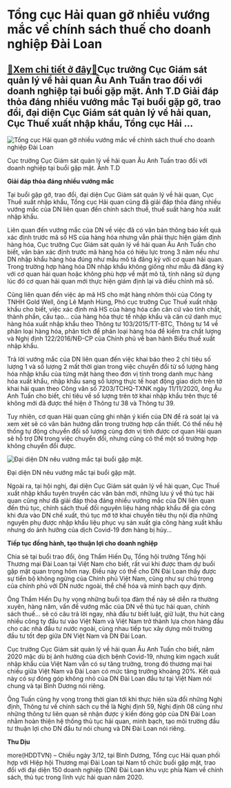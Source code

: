 Tổng cục Hải quan gỡ nhiều vướng mắc về chính sách thuế cho doanh nghiệp Đài Loan
=================================================================================

[:gift:Xem chi tiết ở đây:gift:](https://hddtvn.com/tong-cuc-hai-quan-go-nhieu-vuong-mac-ve-chinh-sach-thue-cho-doanh-nghiep-dai-loan-2/)Cục trưởng Cục Giám sát quản lý về hải quan Âu Anh Tuấn trao đổi với doanh nghiệp tại buổi gặp mặt. Ảnh T.D Giải đáp thỏa đáng nhiều vướng mắc Tại buổi gặp gỡ, trao đổi, đại diện Cục Giám sát quản lý về hải quan, Cục Thuế xuất nhập khẩu, Tổng cục Hải …
------------------------------------------------------------------------------------------------------------------------------------------------------------------------------------------------------------------------------------------------------------





![Tổng cục Hải quan gỡ nhiều vướng mắc về chính sách thuế cho doanh nghiệp Đài Loan](https://hddtvn.com/wp-content/uploads/2021/01/3420_IMG-1625.jpg "Tổng cục Hải quan gỡ nhiều vướng mắc về chính sách thuế cho doanh nghiệp Đài Loan")


Cục trưởng Cục Giám sát quản lý về hải quan Âu Anh Tuấn trao đổi với doanh nghiệp tại buổi gặp mặt. Ảnh T.D



**Giải đáp thỏa đáng nhiều vướng mắc**


Tại buổi gặp gỡ, trao đổi, đại diện Cục Giám sát quản lý về hải quan, Cục Thuế xuất nhập khẩu, Tổng cục Hải quan cũng đã giải đáp thỏa đáng nhiều vướng mắc của DN liên quan đến chính sách thuế, thuế suất hàng hóa xuất nhập khẩu.


Liên quan đến vướng mắc của DN về việc đã có văn bản thông báo kết quả xác định trước mã số HS của hàng hóa nhưng vẫn phải thực hiện giám định hàng hóa, Cục trưởng Cục Giám sát quản lý về hải quan Âu Anh Tuấn cho biết, văn bản xác định trước mã hàng hóa có hiệu lực trong 3 năm nếu như DN nhập khẩu hàng hóa đúng như mẫu mô tả đăng ký với cơ quan hải quan. Trong trường hợp hàng hóa DN nhập khẩu không giống như mẫu đã đăng ký với cơ quan hải quan hoặc không phù hợp về mặt mô tả, tính năng sử dụng lúc đó cơ quan hải quan mới thực hiện giám định lại và điều chỉnh mã số.


Cũng liên quan đến việc áp mã HS cho mặt hàng nhôm thỏi của Công ty TNHH Gold Well, ông Lê Mạnh Hùng, Phó cục trưởng Cục Thuế xuất nhập khẩu cho biết, việc xác định mã HS của hàng hóa cần căn cứ vào tính chất, thành phần, cấu tạo… của hàng hóa thực tế nhập khẩu và căn cứ danh mục hàng hóa xuất nhập khẩu theo Thông tư 103/2015/TT-BTC, Thông tư 14 về phân loại hàng hóa, phân tích để phân loại hàng hóa để kiểm tra chất lượng và Nghị định 122/2016/NĐ-CP của Chính phủ về ban hành Biểu thuế xuất nhập khẩu.


Trả lời vướng mắc của DN liên quan đến việc khai báo theo 2 chỉ tiêu số lượng 1 và số lượng 2 mất thời gian trong việc chuyển đổi từ số lượng hàng hóa nhập khẩu của từng mặt hàng theo đơn vị tính trong danh mục hàng hóa xuất khẩu, nhập khẩu sang số lượng thực tế hoạt động giao dịch trên tờ khai hải quan theo Công văn số 7203/TCHQ-TXNK ngày 11/11/2020, ông Âu Anh Tuấn cho biết, chỉ tiêu về số lượng trên tờ khai nhập khẩu trên thực tế không mới đã được thể hiện ở Thông tư 38 và Thông tư 39.


Tuy nhiên, cơ quan Hải quan cũng ghi nhận ý kiến của DN để rà soát lại và xem xét sẽ có văn bản hướng dẫn trong trường hợp cần thiết. Có thể nếu hệ thống tự động chuyển đổi số lượng cùng đơn vị tính được cơ quan Hải quan sẽ hỗ trợ DN trong việc chuyển đổi, nhưng cũng có thể một số trường hợp không chuyển đổi được.





![Đại diện DN nêu vướng mắc tại buổi gặp mặt.](https://hddtvn.com/wp-content/uploads/2021/01/3427_IMG-1628.jpg "Đại diện DN nêu vướng mắc tại buổi gặp mặt.")


Đại diện DN nêu vướng mắc tại buổi gặp mặt.



Ngoài ra, tại hội nghị, đại diện Cục Giám sát quản lý về hải quan, Cục Thuế xuất nhập khẩu tuyên truyền các văn bản mới, những lưu ý về thủ tục hải quan cũng như đã giải đáp thỏa đáng nhiều vướng mắc của DN liên quan đến thủ tục, chính sách thuế đối nguyên liệu hàng nhập khẩu để gia công khi đưa vào DN chế xuất, thủ tục mở tờ khai chuyển tiêu thụ nội địa những nguyên phụ được nhập khẩu liệu phục vụ sản xuất gia công hàng xuất khẩu nhưng do ảnh hưởng của dịch Covid-19 đơn hàng bị hủy…


**Tiếp tục đồng hành, tạo thuận lợi cho doanh nghiệp**


Chia sẻ tại buổi trao đổi, ông Thẩm Hiến Dụ, Tổng hội trưởng Tổng hội Thương mại Đài Loan tại Việt Nam cho biết, rất vui khi được tham dự buổi gặp mặt quan trọng hôm nay. Điều này có thể cho DN Đài Loan thấy được sự tiến bộ không ngừng của Chính phủ Việt Nam, cũng như sự chú trọng của chính phủ với DN nước ngoài, thể chế hóa và minh bạch quy định.


Ông Thẩm Hiến Dụ hy vọng những buổi tọa đàm thế này sẽ diễn ra thường xuyên, hàng năm, vấn đề vướng mắc của DN về thủ tục hải quan, chính sách thuế… sẽ có câu trả lời ngay, nhà đầu tư biết luật, giữ luật, thu hút càng nhiều công ty đầu tư vào Việt Nam và Việt Nam trở thành lựa chọn hàng đầu cho các nhà đầu tư nước ngoài, cùng nhau tiếp tục xây dựng môi trường đầu tư tốt đẹp giữa DN Việt Nam và DN Đài Loan.


Cục trưởng Cục Giám sát quản lý về hải quan Âu Anh Tuấn cho biết, năm 2020 mặc dù bị ảnh hưởng của dịch bệnh Covid-19, nhưng kim ngạch xuất nhập khẩu của Việt Nam vẫn có sự tăng trưởng, trong đó thương mại hai chiều giữa Việt Nam và Đài Loan có mức tăng trưởng khoảng 20%. Kết quả này có sự đóng góp không nhỏ của DN Đài Loan đầu tư tại Việt Nam nói chung và tại Bình Dương nói riêng.


Ông Tuấn cũng hy vọng trong thời gian tới khi thực hiện sửa đổi những Nghị định, Thông tư về chính sách cụ thể là Nghị định 59, Nghị định 08 cũng như những thông tư liên quan sẽ nhận được ý kiến đóng góp của DN Đài Loan nhằm hoàn thiện hệ thống thủ tục hải quan, minh bạch, tạo môi trường đầu tư thuận lợi cho DN đầu tư nói chung và DN Đài Loan nói riêng.




**Thu Dịu**



more(HDDTVN) – Chiều ngày 3/12, tại Bình Dương, Tổng cục Hải quan phối hợp với Hiệp hội Thương mại Đài Loan tại Nam tổ chức buổi gặp mặt, trao đổi với đại diện 150 doanh nghiệp (DN) Đài Loan khu vực phía Nam về chính sách, thủ tục trong lĩnh vực hải quan năm 2020.

